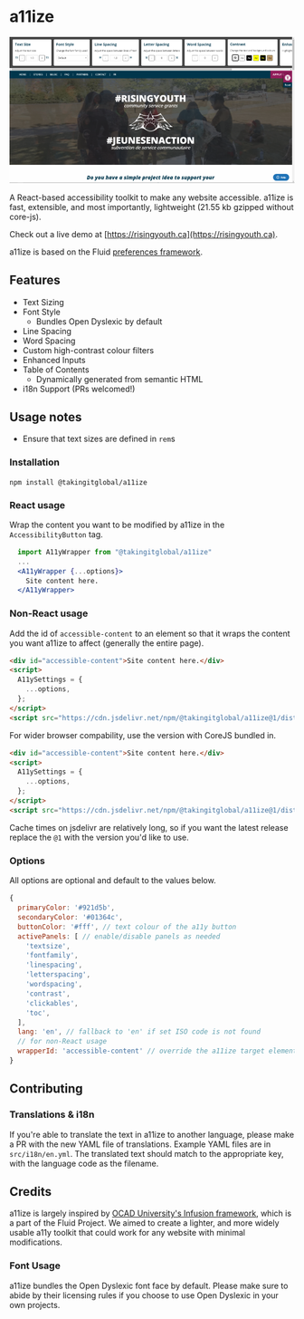 # a11ize

![Demo of a11ize](rydemo.png)

A React-based accessibility toolkit to make any website accessible.
a11ize is fast, extensible, and most importantly, lightweight (21.55 kb gzipped without core-js).

Check out a live demo at [https://risingyouth.ca](https://risingyouth.ca).

a11ize is based on the Fluid [preferences framework](https://fluidproject.org/projects.html).

## Features

- Text Sizing
- Font Style
  - Bundles Open Dyslexic by default
- Line Spacing
- Word Spacing
- Custom high-contrast colour filters
- Enhanced Inputs
- Table of Contents
  - Dynamically generated from semantic HTML
- i18n Support (PRs welcomed!)

## Usage notes

- Ensure that text sizes are defined in `rem`s

### Installation

```
npm install @takingitglobal/a11ize
```

### React usage

Wrap the content you want to be modified by a11ize in the `AccessibilityButton`
tag.

```jsx
  import A11yWrapper from "@takingitglobal/a11ize"
  ...
  <A11yWrapper {...options}>
    Site content here.
  </A11yWrapper>
```

### Non-React usage

Add the id of `accessible-content` to an element so that it wraps the content you want a11ize to affect (generally the entire page).

```html
<div id="accessible-content">Site content here.</div>
<script>
  A11ySettings = {
    ...options,
  };
</script>
<script src="https://cdn.jsdelivr.net/npm/@takingitglobal/a11ize@1/dist/with-react/index.js"></script>
```

For wider browser compability, use the version with CoreJS bundled in.

```html
<div id="accessible-content">Site content here.</div>
<script>
  A11ySettings = {
    ...options,
  };
</script>
<script src="https://cdn.jsdelivr.net/npm/@takingitglobal/a11ize@1/dist/with-react-cjs/index.js"></script>
```

Cache times on jsdelivr are relatively long, so if you want the latest release replace the `@1` with the version you'd like to use.

### Options

All options are optional and default to the values below.

```js
{
  primaryColor: '#921d5b',
  secondaryColor: '#01364c',
  buttonColor: '#fff', // text colour of the a11y button
  activePanels: [ // enable/disable panels as needed
    'textsize',
    'fontfamily',
    'linespacing',
    'letterspacing',
    'wordspacing',
    'contrast',
    'clickables',
    'toc',
  ],
  lang: 'en', // fallback to 'en' if set ISO code is not found
  // for non-React usage
  wrapperId: 'accessible-content' // override the a11ize target element
}
```

## Contributing

### Translations & i18n

If you're able to translate the text in a11ize to another language, please make a PR with the new YAML file of translations.
Example YAML files are in `src/i18n/en.yml`. The translated text should match to the appropriate key, with the language code as the filename.

## Credits

a11ize is largely inspired by [OCAD University's Infusion framework](https://github.com/fluid-project/infusion), which is a part of the Fluid Project.
We aimed to create a lighter, and more widely usable a11y toolkit that could work for any website with minimal modifications.

### Font Usage

a11ize bundles the Open Dyslexic font face by default. Please make sure to
abide by their licensing rules if you choose to use Open Dyslexic in your own
projects.
